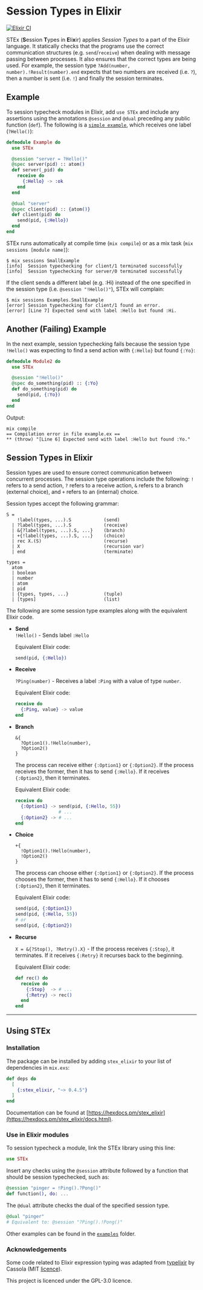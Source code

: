 # Session Types in Elixir

[![Elixir CI](https://github.com/gertab/STEx/actions/workflows/elixir.yml/badge.svg)](https://github.com/gertab/STEx/actions/workflows/elixir.yml)

STEx (**S**ession **T**ypes in **E**li**x**ir) applies *Session Types* to a part of the Elixir language. It statically checks that the programs use the correct communication structures (e.g. `send`/`receive`) when dealing with message passing between processes. It also ensures that the correct types are being used. For example, the session type `?Add(number, number).!Result(number).end` expects that two numbers are received (i.e. `?`), then a number is sent (i.e. `!`) and finally the session terminates.

## Example

To session typecheck modules in Elixir, add `use STEx` and include any assertions using the annotations `@session` and `@dual` preceding any public function (`def`). The following is a [`simple example`](https://github.com/gertab/STEx/blob/master/lib/stex/examples/small_example.ex), which receives one label (`?Hello()`):
<!-- The `@spec` directives are needed to ensure type correctness for the parameters. -->

```elixir
defmodule Example do
  use STEx

  @session "server = ?Hello()"
  @spec server(pid) :: atom()
  def server(_pid) do
    receive do
      {:Hello} -> :ok
    end
  end

  @dual "server"
  @spec client(pid) :: {atom()}
  def client(pid) do
    send(pid, {:Hello})
  end
end
```

STEx runs automatically at compile time (`mix compile`) or as a mix task (`mix sessions [module name]`):
```text
$ mix sessions SmallExample
[info]  Session typechecking for client/1 terminated successfully
[info]  Session typechecking for server/0 terminated successfully
```

If the client sends a different label (e.g. :Hi) instead of the one specified in the session type (i.e. `@session "!Hello()"`), STEx will complain:

```text
$ mix sessions Examples.SmallExample
[error] Session typechecking for client/1 found an error. 
[error] [Line 7] Expected send with label :Hello but found :Hi.
```

## Another (Failing) Example 

In the next example, session typechecking fails because the session type `!Hello()` was expecting to find a send action with `{:Hello}` but found `{:Yo}`:

```elixir
defmodule Module2 do
  use STEx

  @session "!Hello()"
  @spec do_something(pid) :: {:Yo}
  def do_something(pid) do
    send(pid, {:Yo})
  end
end
```

Output:
```
mix compile
== Compilation error in file example.ex ==
** (throw) "[Line 6] Expected send with label :Hello but found :Yo."
```


## Session Types in Elixir

Session types are used to ensure correct communication between concurrent processes. 
The session type operations include the following: `!` refers to a send action, `?` refers to a receive action, `&` refers to a branch (external choice), and `+` refers to an (internal) choice.

Session types accept the following grammar:

```text
S =
    !label(types, ...).S            (send)
  | ?label(types, ...).S            (receive)
  | &{?label(types, ...).S, ...}    (branch)
  | +{!label(types, ...).S, ...}    (choice)
  | rec X.(S)                       (recurse)
  | X                               (recursion var)
  | end                             (terminate)

types =
  atom
  | boolean
  | number
  | atom
  | pid
  | {types, types, ...}             (tuple)
  | [types]                         (list)
```


The following are some session type examples along with the equivalent Elixir code. 


<!-- Session Type  Elixir  Description -->
-   **Send**  
    `!Hello()` - Sends label `:Hello`
    
    Equivalent Elixir code:
    ```elixir
    send(pid, {:Hello})
    ```

-   **Receive**

    `?Ping(number)` - Receives a label `:Ping` with a value of type `number`.  

    Equivalent Elixir code:
    ```elixir
    receive do
      {:Ping, value} -> value
    end
    ```

-   **Branch**

    ```text
    &{ 
      ?Option1().!Hello(number), 
      ?Option2()
    }
    ```
    The process can receive either `{:Option1}` or `{:Option2}`. 
    If the process receives the former, then it has to send `{:Hello}`. 
    If it receives `{:Option2}`, then it terminates.  

    Equivalent Elixir code:
    ```elixir
    receive do
      {:Option1} -> send(pid, {:Hello, 55})
                    # ...
      {:Option2} -> # ...
    end
    ```

-   **Choice**

    ```text
    +{ 
      !Option1().!Hello(number), 
      !Option2()
    }
    ```
    The process can choose either `{:Option1}` or `{:Option2}`. 
    If the process chooses the former, then it has to send `{:Hello}`. 
    If it chooses `{:Option2}`, then it terminates.  

    Equivalent Elixir code:
    ```elixir
    send(pid, {:Option1})
    send(pid, {:Hello, 55})
    # or
    send(pid, {:Option2})
    ```

-   **Recurse**

    ```X = &{?Stop(), ?Retry().X}``` - 
    If the process receives `{:Stop}`, it terminates. 
    If it receives `{:Retry}` it recurses back to the beginning.  
    
    Equivalent Elixir code:
    ```elixir
    def rec() do
      receive do
        {:Stop}  -> # ...
        {:Retry} -> rec()
      end 
    end
    ```

----------

## Using STEx

### Installation

The package can be installed by adding `stex_elixir` to your list of dependencies in `mix.exs`:

```elixir
def deps do
  [
    {:stex_elixir, "~> 0.4.5"}
  ]
end
```
<!-- 
```elixir
def deps do
  [
    {:dep_from_git, git: "https://github.com/gertab/STEx.git"}
  ]
end
```

{:dep_from_git, git: "https://github.com/gertab/STEx.git", tag: "0.1.0"}
-->

Documentation can be found at [https://hexdocs.pm/stex_elixir](https://hexdocs.pm/stex_elixir/docs.html).

### Use in Elixir modules

To session typecheck a module, link the STEx library using this line:
```elixir
use STEx
```

Insert any checks using the `@session` attribute followed by a function that should be session typechecked, such as:
```elixir
@session "pinger = !Ping().?Pong()"
def function(), do: ...
```

The `@dual` attribute checks the dual of the specified session type.
```elixir
@dual "pinger"
# Equivalent to: @session "?Ping().!Pong()"
```

Other examples can be found in the [`examples`](https://github.com/gertab/STEx/blob/master/lib/stex/examples) folder.
<!-- 
### Features

STEx implements several features that allow for _session type_ manipulation.
Some of these are shown below, which include: 
 - session type parsing ([`lib/stex/parser/parser.ex`](/lib/stex/parser/parser.ex)),
 - session type comparison (e.g. equality) and manipulation (e.g. duality). -->

### Acknowledgements

Some code related to Elixir expression typing was adapted from [typelixir](https://github.com/Typelixir/typelixir) by Cassola (MIT [licence](https://github.com/gertab/STEx/blob/master/ACK.md)).

This project is licenced under the GPL-3.0 licence.